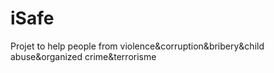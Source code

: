 # iSafe
Projet to help people from violence&amp;corruption&amp;bribery&amp;child abuse&amp;organized crime&amp;terrorisme

